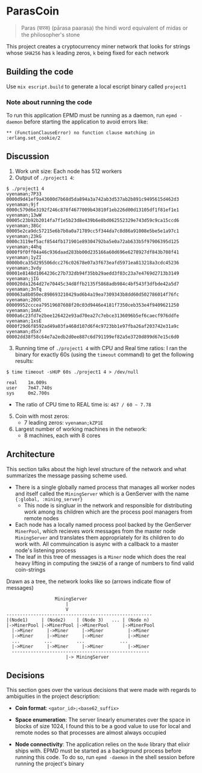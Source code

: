 # ParasCoin

> Paras (पारस) (pārasa  paarasa) the hindi word equivalent of midas or the philosopher's stone

This project creates a cryptocurrency miner network that looks for strings whose `SHA256` has `k` leading zeros, `k` being fixed for each network

## Building the code

Use `mix escript.build` to generate a local escript binary called `project1`

### Note about running the code
To run this application EPMD must be running as a daemon, run `epmd -daemon` before starting the application to avoid errors like:
```
** (FunctionClauseError) no function clause matching in :erlang.set_cookie/2
```
## Discussion

1. Work unit size: Each node has 512 workers
2. Output of `./project1 4`:
```
$ ./project1 4
vyenaman;7P33   0000d9d41ef9a43600d7b68d5da894a3a742ab3d537ab2b891c9495615d462d3
vyenaman;9jf    0000c579d6e3192f246c878f4677009b43810f1eb226d00d13105df1f81ef1e1
vyenaman;13wW   00005c23b92b2014fa7f1e5b23d8e439b6e8bd062552329e743d59c9ca15ccd6
vyenaman;38Gc   00005e2ca9dc57215e6b7b0a0a71789cc5f344da7c8d86a91008e5be5e1a97c1
vyenaman;23kG   0000c3119ef5acf8544fb171901e89304792ba5e0a72ab633b5f97906395d125
vyenaman;44hq   0000f9f0ff04a46c936daad283bb00d235166a60d696e6278927df843b708f41
vyenaman;1yZI   0000b0ca35d295506dcc276c02678e07a3f673eafd5971ea813218a3cdc45236
vyenaman;3vdy   00001e8148d1064236c27b732db94f35bb29aedd3f03c23a7e4769d2713b3149
vyenaman;jIG    000020da1264d27e70445c34d8ffb2135f5868adb984c4bf543f3dfbde42a5d7
vyenaman;3nTq   000063a8b050ec898693210429ad6b4a19ea7309343b8dd60d502786014f76fc
vyenaman;20Ot   00009952cccea79519607608f20c03d9446e4181f7350ceb353e4f9409621250
vyenaman;1mAC   0000a6c23fd7e2bee126422e93ad70ea27c7ebce3136096b5ef6caecf976ddfe
vyenaman;1xsE   0000f29d6f8592ad49a03fa468d107d6f4c9723bb1e97fba26af203742e31a9c
vyenaman;d5x7   00002dd38f58c64e7a2edb2d0ee887c6d791199ef82a5e3720d899d67e15c6d0
```

3. Running time of `./project1 4` with CPU and Real time ratios:
I ran the binary for exactly 60s (using the `timeout` command) to get the following results:

```
$ time timeout -sHUP 60s ./project1 4 > /dev/null

real    1m.009s
user    7m47.740s
sys     0m2.700s
```
  * The ratio of CPU time to REAL time is: `467 / 60 ~ 7.78`

5. Coin with most zeros:
    - 7 leading zeros: `vyenaman;kZP1E`
6. Largest number of working machines in the network:
    - 8 machines, each with 8 cores

## Architecture
This section talks about the high level structure of the network and what summarizes the message passing scheme used.

* There is a single globally named process that manages all worker nodes and itself called the `MiningServer` which is a GenServer with the name `{:global, :mining_server}`
  - This node is singluar in the network and responsible for distributing work among its children which are the process pool managers from remote nodes
* Each node has a locally named process pool backed by the GenServer `MinerPool`, which recieves work messages from the master node `MiningServer` and translates them appropriately for its children to do work with. All commuincation is async with a callback to a master node's listening process
* The leaf in this tree of messages is a `Miner` node which does the real heavy lifting in computing the `SHA256` of a range of numbers to find valid coin-strings

Drawn as a tree, the network looks like so (arrows indicate flow of messages)

```
                  MiningServer
                      |
                      V
------------------------------------------------------
|(Node1)     | (Node2)    | (Node 3)   ... | (Node n)
|->MinerPool |->MinerPool |->MinerPool     |->MinerPool
  |->Miner     |->Miner     |->Miner         |->Miner
  |->Miner     |->Miner     |->Miner         |->Miner
  ...         ...         ...             ...
  |->Miner     |->Miner     |->Miner         |->Miner
  ---------------------------------------------------
                      |-> MiningServer

```


## Decisions
This section goes over the various decisions that were made with regards to ambiguities in the project description:

* **Coin format**: `<gator_id>;<base62_suffix>`

* **Space enumeration**: The server linearly enumerates over the space in blocks of size 1024, I found this to be a good value to use for local and remote nodes so that processes are almost always occupied

* **Node connectivity**: The application relies on the `Node` library that elixir ships with. EPMD must be started as a background process before running this code. To do so, run `epmd -daemon` in the shell session before running the project's binary
